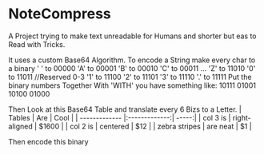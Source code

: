 # NoteCompress
A Project trying to make text unreadable for Humans and shorter but eas to Read with Tricks.

It uses a custom Base64 Algorithm.
To encode a String make every char to a binary
' ' to 00000
'A' to 00001
'B' to 00010
'C' to 00011
...
'Z' to 11010
'0' to 11011 //Reserved 0-3
'1' to 11100
'2' to 11101
'3' to 11110
'.' to 11111
Put the binary numbers Together
With 'WITH' you have something like:
10111 01001 10100 01000

Then Look at this Base64 Table and translate every 6 Bizs to a Letter.
| Tables        | Are           | Cool  |
| ------------- |:-------------:| -----:|
| col 3 is      | right-aligned | $1600 |
| col 2 is      | centered      |   $12 |
| zebra stripes | are neat      |    $1 |

 
 Then encode this binary
